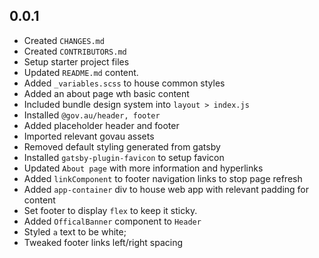 ## 0.0.1

-   Created `CHANGES.md`
-   Created `CONTRIBUTORS.md`
-   Setup starter project files
-   Updated `README.md` content.
-   Added `_variables.scss` to house common styles
-   Added an about page wth basic content
-   Included bundle design system into `layout > index.js`
-   Installed `@gov.au/header, footer`
-   Added placeholder header and footer
-   Imported relevant govau assets
-   Removed default styling generated from gatsby
-   Installed `gatsby-plugin-favicon` to setup favicon
-   Updated `About page` with more information and hyperlinks
-   Added `linkComponent` to footer navigation links to stop page refresh
-   Added `app-container` div to house web app with relevant padding for content
-   Set footer to display `flex` to keep it sticky.
-   Added `OfficalBanner` component to `Header`
-   Styled `a` text to be white;
-   Tweaked footer links left/right spacing
